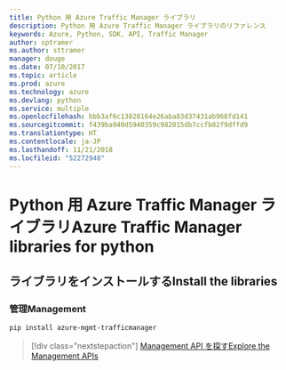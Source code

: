 ```yaml
---
title: Python 用 Azure Traffic Manager ライブラリ
description: Python 用 Azure Traffic Manager ライブラリのリファレンス
keywords: Azure, Python, SDK, API, Traffic Manager
author: sptramer
ms.author: sttramer
manager: douge
ms.date: 07/10/2017
ms.topic: article
ms.prod: azure
ms.technology: azure
ms.devlang: python
ms.service: multiple
ms.openlocfilehash: bbb3af6c13828164e26aba83d37431ab968fd141
ms.sourcegitcommit: f439ba940d5940359c982015db7ccfb82f9dffd9
ms.translationtype: HT
ms.contentlocale: ja-JP
ms.lasthandoff: 11/21/2018
ms.locfileid: "52272948"
---
```

# <a name="azure-traffic-manager-libraries-for-python"></a><span data-ttu-id="4aaca-104">Python 用 Azure Traffic Manager ライブラリ</span><span class="sxs-lookup"><span data-stu-id="4aaca-104">Azure Traffic Manager libraries for python</span></span>

## <a name="install-the-libraries"></a><span data-ttu-id="4aaca-105">ライブラリをインストールする</span><span class="sxs-lookup"><span data-stu-id="4aaca-105">Install the libraries</span></span>


### <a name="management"></a><span data-ttu-id="4aaca-106">管理</span><span class="sxs-lookup"><span data-stu-id="4aaca-106">Management</span></span>

```bash
pip install azure-mgmt-trafficmanager
```
> [!div class="nextstepaction"]
> [<span data-ttu-id="4aaca-107">Management API を探す</span><span class="sxs-lookup"><span data-stu-id="4aaca-107">Explore the Management APIs</span></span>](/python/api/overview/azure/trafficmanager/management)